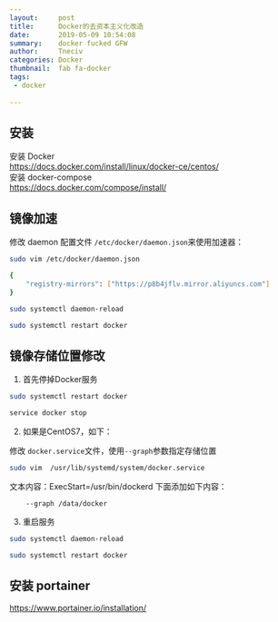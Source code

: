 ```yaml
---
layout:     post
title:      Docker的去资本主义化改造
date:       2019-05-09 10:54:08
summary:    docker fucked GFW
author:     Tneciv
categories: Docker
thumbnail:  fab fa-docker
tags:
 - docker
 
---
```


## 安装  

安装 Docker  
https://docs.docker.com/install/linux/docker-ce/centos/  
安装 docker-compose  
https://docs.docker.com/compose/install/  


## 镜像加速  

修改 daemon 配置文件 ``/etc/docker/daemon.json``来使用加速器：  

```sh
sudo vim /etc/docker/daemon.json

{  
	"registry-mirrors": ["https://p8b4jflv.mirror.aliyuncs.com"]
}

sudo systemctl daemon-reload

sudo systemctl restart docker
```  

## 镜像存储位置修改  

1. 首先停掉Docker服务  

```sh
sudo systemctl restart docker

service docker stop
```

2. 如果是CentOS7，如下：  

修改 ``docker.service``文件，使用``--graph``参数指定存储位置  

```sh
sudo vim  /usr/lib/systemd/system/docker.service
```

文本内容：ExecStart=/usr/bin/dockerd 下面添加如下内容：  

		--graph /data/docker

3. 重启服务  

```sh
sudo systemctl daemon-reload

sudo systemctl restart docker
```  

## 安装 portainer  

https://www.portainer.io/installation/